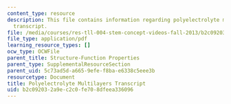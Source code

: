 ```yaml
---
content_type: resource
description: This file contains information regarding polyelectrolyte multilayers
  transcript.
file: /media/courses/res-tll-004-stem-concept-videos-fall-2013/b2c092032a9ec2c0fe708dfeea336096_MITRES_TLL-004F13_PolyMul.pdf
file_type: application/pdf
learning_resource_types: []
ocw_type: OCWFile
parent_title: Structure-Function Properties
parent_type: SupplementalResourceSection
parent_uid: 5c73ad5d-a665-9efe-f8ba-e6338c5eee3b
resourcetype: Document
title: Polyelectrolyte Multilayers Transcript
uid: b2c09203-2a9e-c2c0-fe70-8dfeea336096
---
```

